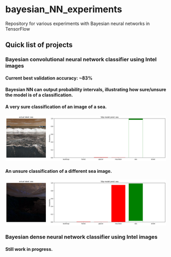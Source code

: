 # bayesian_NN_experiments
Repository for various experiments with Bayesian neural networks in TensorFlow


## Quick list of projects

### Bayesian convolutional neural network classifier using Intel images

#### Current best validation accuracy: ~83%

#### Bayesian NN can output probability intervals, illustrating how sure/unsure the model is of a classification.
#### A very sure classification of an image of a sea.
![sure sea classification](https://github.com/kjaehnig/bayesian_NN_experiments/blob/main/bcnn_classifier/bmdl2_sea_prediction_uncertainty.png)

#### An unsure classification of a different sea image.
![unsure sea classification](https://github.com/kjaehnig/bayesian_NN_experiments/blob/main/bcnn_classifier/bmdl2_sea_unsure_prediction_uncertainty.png)


### Bayesian dense neural network classifier using Intel images

#### Still work in progress.